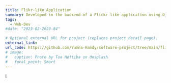 ```yaml
---
title: Flikr-like Application
summary: Developed in the backend of a Flickr-like application using Django framework, MongoDB NoSQL database
tags:
  - Web-Dev
#date: "2023-02-2023-04"

# Optional external URL for project (replaces project detail page).
external_link: 
url_code: https://github.com/Yumna-Hamdy/software-project/tree/main/flickr-backend
# image:
#   caption: Photo by Toa Heftiba on Unsplash
#   focal_point: Smart
---
```

I